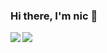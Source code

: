 ### Hi there, I'm nic 👋
<img align="left" src="https://github-readme-stats.vercel.app/api?username=nicholas-hgit&show_icons=true&theme=radical&rank_icon=github" />
<img align="left" src="https://github-readme-stats.vercel.app/api/top-langs/?username=nicholas-hgit&hide_progress=true"/>
 

